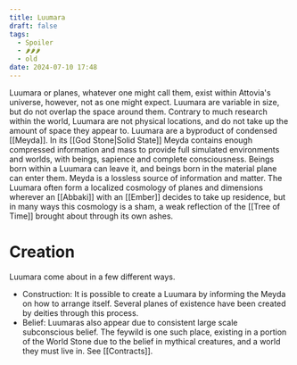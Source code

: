 ```yaml
---
title: Luumara
draft: false
tags:
  - Spoiler
  - 🌶🌶🌶
  - old
date: 2024-07-10 17:48
---
```

Luumara or planes, whatever one might call them, exist within Attovia's universe, however, not as one might expect. Luumara are variable in size, but do not overlap the space around them. Contrary to much research within the world, Luumara are not physical locations, and do not take up the amount of space they appear to. Luumara are a byproduct of condensed [[Meyda]]. In its [[God Stone|Solid State]] Meyda contains enough compressed information and mass to provide full simulated environments and worlds, with beings, sapience and complete consciousness. Beings born within a Luumara can leave it, and beings born in the material plane can enter them. Meyda is a lossless source of information and matter. 
The Luumara often form a localized cosmology of planes and dimensions wherever an [[Abbaki]] with an [[Ember]] decides to take up residence, but in many ways this cosmology is a sham, a weak reflection of the [[Tree of Time]] brought about through its own ashes. 
# Creation
Luumara come about in a few different ways. 
- Construction: It is possible to create a Luumara by informing the Meyda on how to arrange itself. Several planes of existence have been created by deities through this process. 
- Belief: Luumaras also appear due to consistent large scale subconscious belief. The feywild is one such place, existing in a portion of the World Stone due to the belief in mythical creatures, and a world they must live in. See [[Contracts]].